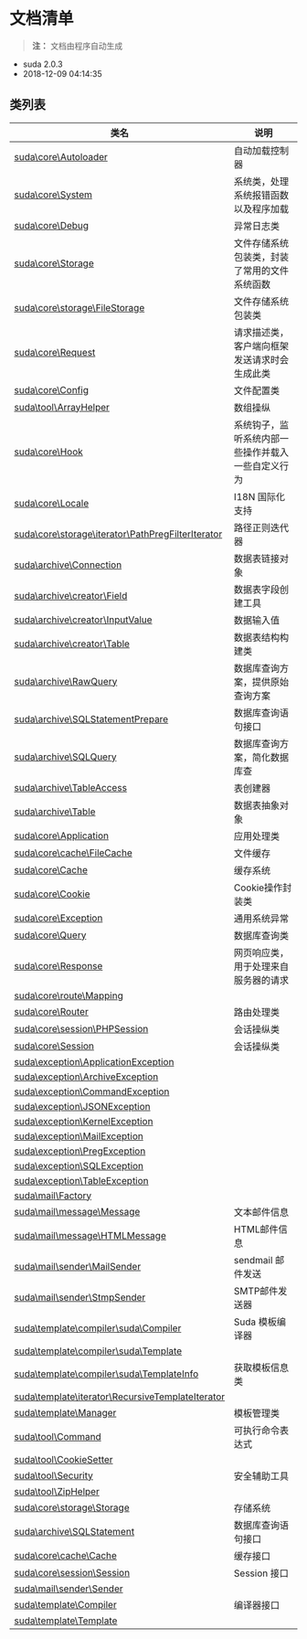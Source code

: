 # 文档清单

> **注：** 文档由程序自动生成

- suda 2.0.3 
- 2018-12-09 04:14:35


## 类列表

| 类名 | 说明 |
|------|-----|
|[suda\core\Autoloader](suda/core/Autoloader.md) | 自动加载控制器 |
|[suda\core\System](suda/core/System.md) | 系统类，处理系统报错函数以及程序加载 |
|[suda\core\Debug](suda/core/Debug.md) | 异常日志类 |
|[suda\core\Storage](suda/core/Storage.md) | 文件存储系统包装类，封装了常用的文件系统函数 |
|[suda\core\storage\FileStorage](suda/core/storage/FileStorage.md) | 文件存储系统包装类 |
|[suda\core\Request](suda/core/Request.md) | 请求描述类，客户端向框架发送请求时会生成此类 |
|[suda\core\Config](suda/core/Config.md) | 文件配置类 |
|[suda\tool\ArrayHelper](suda/tool/ArrayHelper.md) | 数组操纵 |
|[suda\core\Hook](suda/core/Hook.md) | 系统钩子，监听系统内部一些操作并载入一些自定义行为 |
|[suda\core\Locale](suda/core/Locale.md) | I18N 国际化支持 |
|[suda\core\storage\iterator\PathPregFilterIterator](suda/core/storage/iterator/PathPregFilterIterator.md) | 路径正则迭代器 |
|[suda\archive\Connection](suda/archive/Connection.md) | 数据表链接对象 |
|[suda\archive\creator\Field](suda/archive/creator/Field.md) | 数据表字段创建工具 |
|[suda\archive\creator\InputValue](suda/archive/creator/InputValue.md) | 数据输入值 |
|[suda\archive\creator\Table](suda/archive/creator/Table.md) | 数据表结构构建类 |
|[suda\archive\RawQuery](suda/archive/RawQuery.md) | 数据库查询方案，提供原始查询方案 |
|[suda\archive\SQLStatementPrepare](suda/archive/SQLStatementPrepare.md) | 数据库查询语句接口 |
|[suda\archive\SQLQuery](suda/archive/SQLQuery.md) | 数据库查询方案，简化数据库查 |
|[suda\archive\TableAccess](suda/archive/TableAccess.md) | 表创建器 |
|[suda\archive\Table](suda/archive/Table.md) | 数据表抽象对象 |
|[suda\core\Application](suda/core/Application.md) | 应用处理类 |
|[suda\core\cache\FileCache](suda/core/cache/FileCache.md) | 文件缓存 |
|[suda\core\Cache](suda/core/Cache.md) | 缓存系统 |
|[suda\core\Cookie](suda/core/Cookie.md) | Cookie操作封装类 |
|[suda\core\Exception](suda/core/Exception.md) | 通用系统异常 |
|[suda\core\Query](suda/core/Query.md) | 数据库查询类 |
|[suda\core\Response](suda/core/Response.md) | 网页响应类，用于处理来自服务器的请求 |
|[suda\core\route\Mapping](suda/core/route/Mapping.md) |  |
|[suda\core\Router](suda/core/Router.md) | 路由处理类 |
|[suda\core\session\PHPSession](suda/core/session/PHPSession.md) | 会话操纵类 |
|[suda\core\Session](suda/core/Session.md) | 会话操纵类 |
|[suda\exception\ApplicationException](suda/exception/ApplicationException.md) |  |
|[suda\exception\ArchiveException](suda/exception/ArchiveException.md) |  |
|[suda\exception\CommandException](suda/exception/CommandException.md) |  |
|[suda\exception\JSONException](suda/exception/JSONException.md) |  |
|[suda\exception\KernelException](suda/exception/KernelException.md) |  |
|[suda\exception\MailException](suda/exception/MailException.md) |  |
|[suda\exception\PregException](suda/exception/PregException.md) |  |
|[suda\exception\SQLException](suda/exception/SQLException.md) |  |
|[suda\exception\TableException](suda/exception/TableException.md) |  |
|[suda\mail\Factory](suda/mail/Factory.md) |  |
|[suda\mail\message\Message](suda/mail/message/Message.md) | 文本邮件信息 |
|[suda\mail\message\HTMLMessage](suda/mail/message/HTMLMessage.md) | HTML邮件信息 |
|[suda\mail\sender\MailSender](suda/mail/sender/MailSender.md) | sendmail 邮件发送 |
|[suda\mail\sender\StmpSender](suda/mail/sender/StmpSender.md) | SMTP邮件发送器 |
|[suda\template\compiler\suda\Compiler](suda/template/compiler/suda/Compiler.md) | Suda 模板编译器 |
|[suda\template\compiler\suda\Template](suda/template/compiler/suda/Template.md) |  |
|[suda\template\compiler\suda\TemplateInfo](suda/template/compiler/suda/TemplateInfo.md) | 获取模板信息类 |
|[suda\template\iterator\RecursiveTemplateIterator](suda/template/iterator/RecursiveTemplateIterator.md) |  |
|[suda\template\Manager](suda/template/Manager.md) | 模板管理类 |
|[suda\tool\Command](suda/tool/Command.md) | 可执行命令表达式 |
|[suda\tool\CookieSetter](suda/tool/CookieSetter.md) |  |
|[suda\tool\Security](suda/tool/Security.md) | 安全辅助工具 |
|[suda\tool\ZipHelper](suda/tool/ZipHelper.md) |  |
|[suda\core\storage\Storage](suda/core/storage/Storage.md) | 存储系统 |
|[suda\archive\SQLStatement](suda/archive/SQLStatement.md) | 数据库查询语句接口 |
|[suda\core\cache\Cache](suda/core/cache/Cache.md) | 缓存接口 |
|[suda\core\session\Session](suda/core/session/Session.md) | Session 接口 |
|[suda\mail\sender\Sender](suda/mail/sender/Sender.md) |  |
|[suda\template\Compiler](suda/template/Compiler.md) | 编译器接口 |
|[suda\template\Template](suda/template/Template.md) |  |